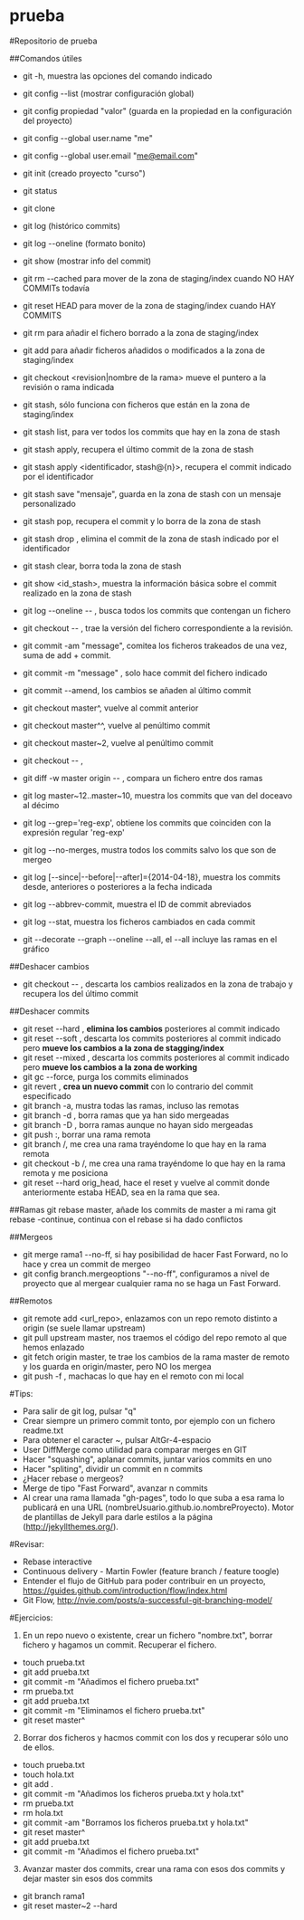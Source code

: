 ﻿prueba
======

#Repositorio de prueba

##Comandos útiles

* git <command> -h, muestra las opciones del comando indicado
* git config --list (mostrar configuración global)
* git config propiedad "valor" (guarda en la propiedad en la configuración del proyecto)
* git config --global user.name "me"
* git config --global user.email "me@email.com"
* git init (creado proyecto "curso")
* git status
* git clone
* git log (histórico commits)
* git log --oneline (formato bonito)
* git show (mostrar info del commit)


* git rm --cached <file> para mover de la zona de staging/index cuando NO HAY COMMITs todavía
* git reset HEAD <file> para mover de la zona de staging/index cuando HAY COMMITS
* git rm <file> para añadir el fichero borrado a la zona de staging/index
* git add <file> para añadir ficheros añadidos o modificados a la zona de staging/index
* git checkout <revision|nombre de la rama> mueve el puntero a la revisión o rama indicada
* git stash, sólo funciona con ficheros que están en la zona de staging/index
* git stash list, para ver todos los commits que hay en la zona de stash
* git stash apply, recupera el último commit de la zona de stash
* git stash apply <identificador, stash@{n}>, recupera el commit indicado por el identificador
* git stash save "mensaje", guarda en la zona de stash con un mensaje personalizado
* git stash pop, recupera el commit y lo borra de la zona de stash
* git stash drop <id>, elimina el commit de la zona de stash indicado por el identificador
* git stash clear, borra toda la zona de stash
* git show <id_stash>, muestra la información básica sobre el commit realizado en la zona de stash
* git log --oneline -- <file>, busca todos los commits que contengan un fichero
* git checkout <revision> -- <file>, trae la versión del fichero correspondiente a la revisión.
* git commit -am "message", comitea los ficheros trakeados de una vez, suma de add + commit.
* git commit -m "message" <file>, solo hace commit del fichero indicado
* git commit --amend, los cambios se añaden al último commit
* git checkout master^, vuelve al commit anterior
* git checkout master^^, vuelve al penúltimo commit
* git checkout master~2, vuelve al penúltimo commit
* git checkout -- <file>, 
* git diff -w master origin -- <file>, compara un fichero entre dos ramas
* git log master~12..master~10, muestra los commits que van del doceavo al décimo
* git log --grep='reg-exp', obtiene los commits que coinciden con la expresión regular 'reg-exp'
* git log --no-merges, mustra todos los commits salvo los que son de mergeo
* git log [--since|--before|--after]={2014-04-18}, muestra los commits desde, anteriores o posteriores a la fecha indicada
* git log --abbrev-commit, muestra el ID de commit abreviados
* git log --stat, muestra los ficheros cambiados en cada commit
* git --decorate --graph --oneline --all, el --all incluye las ramas en el gráfico

##Deshacer cambios
* git checkout -- <file>, descarta los cambios realizados en la zona de trabajo y recupera los del último commit

##Deshacer commits
* git reset --hard <commit-id>, <b>elimina los cambios</b> posteriores al commit indicado
* git reset --soft <commit-id>, descarta los commits posteriores al commit indicado pero <b>mueve los cambios a la zona de stagging/index</b>
* git reset --mixed <commit-id>, descarta los commits posteriores al commit indicado pero <b>mueve los cambios a la zona de working</b>
* git gc --force, purga los commits eliminados
* git revert <commit-id>, <b>crea un nuevo commit</b> con lo contrario del commit especificado
* git branch -a, mustra todas las ramas, incluso las remotas
* git branch -d <branch>, borra ramas que ya han sido mergeadas
* git branch -D <branch>, borra ramas aunque no hayan sido mergeadas
* git push <remote> :<branch>, borrar una rama remota
* git branch <local-branch> <repo>/<remote-branch>, me crea una rama trayéndome lo que hay en la rama remota
* git checkout -b <local-branch> <repo>/<remote-branch>, me crea una rama trayéndome lo que hay en la rama remota y me posiciona
* git reset --hard orig_head, hace el reset y vuelve al commit donde anteriormente estaba HEAD, sea en la rama que sea.

##Ramas
git rebase master, añade los commits de master a mi rama
git rebase -continue, continua con el rebase si ha dado conflictos

##Mergeos
* git merge rama1 --no-ff, si hay posibilidad de hacer Fast Forward, no lo hace y crea un commit de mergeo
* git config branch.mergeoptions "--no-ff", configuramos a nivel de proyecto que al mergear cualquier rama no se haga un Fast Forward.


##Remotos
* git remote add <upstream> <url_repo>, enlazamos con un repo remoto distinto a origin (se suele llamar upstream)
* git pull upstream master, nos traemos el código del repo remoto al que hemos enlazado
* git fetch origin master, te trae los cambios de la rama master de remoto y los guarda en origin/master, pero NO los mergea
* git push -f <repo> <branch>, machacas lo que hay en el remoto con mi local


#Tips:

* Para salir de git log, pulsar "q"
* Crear siempre un primero commit tonto, por ejemplo con un fichero readme.txt
* Para obtener el caracter ~, pulsar AltGr-4-espacio
* User DiffMerge como utilidad para comparar merges en GIT
* Hacer "squashing", aplanar commits, juntar varios commits en uno
* Hacer "spliting", dividir un commit en n commits
* ¿Hacer rebase o mergeos?
* Merge de tipo "Fast Forward", avanzar n commits
* Al crear una rama llamada "gh-pages", todo lo que suba a esa rama lo publicará en una URL (nombreUsuario.github.io.nombreProyecto). Motor de plantillas de Jekyll para darle estilos a la página (http://jekyllthemes.org/).


#Revisar:

* Rebase interactive
* Continuous delivery - Martin Fowler (feature branch / feature toogle)
* Entender el flujo de GitHub para poder contribuir en un proyecto, https://guides.github.com/introduction/flow/index.html
* Git Flow, http://nvie.com/posts/a-successful-git-branching-model/



#Ejercicios:

1. En un repo nuevo o existente, crear un fichero "nombre.txt", borrar fichero y hagamos un commit. Recuperar el fichero. 

* touch prueba.txt
* git add prueba.txt
* git commit -m "Añadimos el fichero prueba.txt"
* rm prueba.txt
* git add prueba.txt
* git commit -m "Eliminamos el fichero prueba.txt"
* git reset master^

2. Borrar dos ficheros y hacmos commit con los dos y recuperar sólo uno de ellos.

* touch prueba.txt
* touch hola.txt
* git add .
* git commit -m "Añadimos los ficheros prueba.txt y hola.txt"
* rm prueba.txt
* rm hola.txt
* git commit -am "Borramos los ficheros prueba.txt y hola.txt"
* git reset master^
* git add prueba.txt
* git commit -m "Añadimos el fichero prueba.txt"


3. Avanzar master dos commits, crear una rama con esos dos commits y dejar master sin esos dos commits
* git branch rama1
* git reset master~2 --hard
